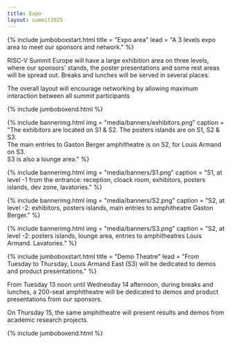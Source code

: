 ```yaml
---
title: Expo
layout: summit2025
---
```


{% include jumboboxstart.html 
    title = "Expo area"
    lead = "A 3 levels expo area to meet our sponsors and network."
%}

RISC-V Summit Europe will have a large exhibition area on three
levels, where our sponsors' stands, the poster presentations and some
rest areas will be spread out. Breaks and lunches will be served in
several places.

The overall layout will encourage networking by allowing maximum
interaction between all summit participants

{% include jumboboxend.html %}

{% include bannerimg.html
    img = "media/banners/exhibitors.png"
	caption = "The exhibitors are located on S1 & S2. The posters islands are on S1, S2 & S3.<br>The main entries to Gaston Berger amphitheatre is on S2, for Louis Armand on S3.<br>S3 is also a lounge area."
%}

{% include bannerimg.html
    img = "media/banners/S1.png"
	caption = "S1, at level -1 from the entrance: reception, cloack room, exhibitors, posters islands, dev zone, lavatories."
%}

{% include bannerimg.html
    img = "media/banners/S2.png"
	caption = "S2, at level -2: exhibitors, posters islands, main entries to amphitheatre Gaston Berger."
%}

{% include bannerimg.html
    img = "media/banners/S3.png"
	caption = "S2, at level -2: posters islands, lounge area, entries to amphitheatres Louis Armand. Lavatories."
%}

{% include jumboboxstart.html
    title = "Demo Theatre"
    lead = "From Tuesday to Thursday, Louis Armand East (S3) will be dedicated to demos and product presentations."
%}

From Tuesday 13 noon until Wednesday 14 afternoon, during breaks and
lunches, a 200-seat amphitheatre will be dedicated to demos and
product presentations from our sponsors.

On Thursday 15, the same amphitheatre will present results and demos
from academic research projects.

{% include jumboboxend.html %}

